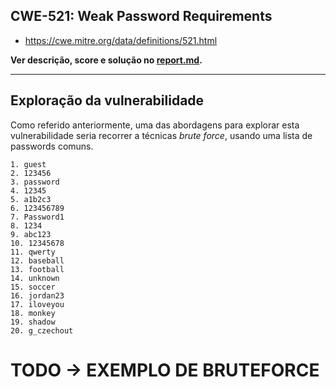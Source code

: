 ## CWE-521: Weak Password Requirements
- https://cwe.mitre.org/data/definitions/521.html

**Ver descrição, score e solução no [report.md](../report.md#cwe-521-weak-password-requirements).**

---
## Exploração da vulnerabilidade

Como referido anteriormente, uma das abordagens para explorar esta vulnerabilidade seria recorrer a técnicas *brute force*, usando uma lista de passwords comuns.

```
1. guest
2. 123456
3. password
4. 12345
5. a1b2c3
6. 123456789
7. Password1
8. 1234
9. abc123
10. 12345678
11. qwerty
12. baseball
13. football
14. unknown
15. soccer
16. jordan23
17. iloveyou
18. monkey
19. shadow
20. g_czechout
```

# TODO -> EXEMPLO DE BRUTEFORCE